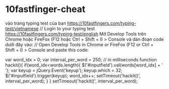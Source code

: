 # 10fastfinger-cheat
vào trang typing test của bạn https://10fastfingers.com/typing-test/vietnamese
// Login to your typing test https://10fastfingers.com/typing-test/english
Mở Develop Tools trên Chrome hoặc FireFox (F12 hoặc Ctrl + Shift + I) > Console và dán đoạn code dưới đây vào:
// Open Develop Tools in Chrome or FireFox (F12 or Ctrl + Shift + I) > Console and paste this code:

var word_idx = 0;
var interval_per_word = 250; // in milliseconds
function hackit(){
    if(word_idx<words.length){
        $('#inputfield').val(words[word_idx] + ' ');
        var keyup = jQuery.Event('keyup');
        keyup.which = 32;
        $('#inputfield').trigger(keyup);
        word_idx++;
        setTimeout('hackit()', interval_per_word);
    }
}
setTimeout('hackit()', interval_per_word);

